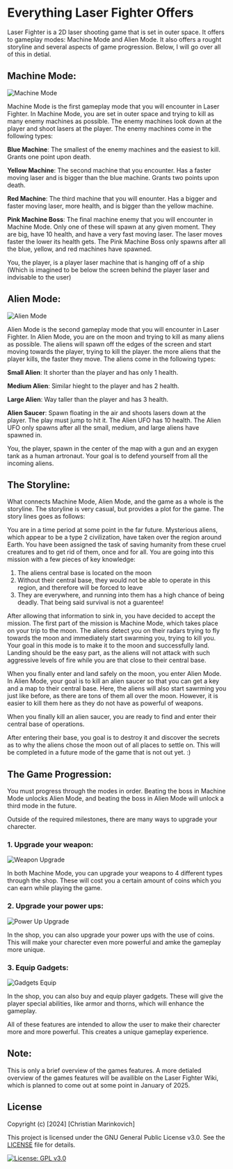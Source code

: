 # Everything Laser Fighter Offers

Laser Fighter is a 2D laser shooting game that is set in outer space. It offers to gameplay modes: Machine Mode and Alien Mode. It also offers a rought storyline and several aspects of game progression. Below, I will go over all of this in detial.

## Machine Mode:

![Machine Mode](../img/Machine_Mode.PNG)

Machine Mode is the first gameplay mode that you will encounter in Laser Fighter. In Machine Mode, you are set in outer space and trying to kill as many enemy machines as possible. The enemy machines look down at the player and shoot lasers at the player. The enemy machines come in the following types:

**Blue Machine**: The smallest of the enemy machines and the easiest to kill. Grants one point upon death.

**Yellow Machine**: The second machine that you encounter. Has a faster moving laser and is bigger than the blue machine. Grants two points upon death.

**Red Machine**: The third machine that you will enounter. Has a bigger and faster moving laser, more health, and is bigger than the yellow machine.

**Pink Machine Boss**: The final machine enemy that you will encounter in Machine Mode. Only one of these will spawn at any given moment. They are big, have 10 health, and have a very fast moving laser. The laser moves faster the lower its health gets. The Pink Machine Boss only spawns after all the blue, yellow, and red machines have spawned.

You, the player, is a player laser machine that is hanging off of a ship (Which is imagined to be below the screen behind the player laser and indvisable to the user)

## Alien Mode:

![Alien Mode](../img/Alien_Mode.PNG)

Alien Mode is the second gameplay mode that you will encounter in Laser Fighter. In Alien Mode, you are on the moon and trying to kill as many aliens as possible. The aliens will spawn off the edges of the screen and start moving towards the player, trying to kill the player. the more aliens that the player kills, the faster they move. The aliens come in the following types:

**Small Alien**: It shorter than the player and has only 1 health.

**Medium Alien**: Similar hieght to the player and has 2 health.

**Large Alien**: Way taller than the player and has 3 health.

**Alien Saucer**: Spawn floating in the air and shoots lasers down at the player. The play must jump to hit it. The Alien UFO has 10 health. The Alien UFO only spawns after all the small, medium, and large aliens have spawned in.

You, the player, spawn in the center of the map with a gun and an exygen tank as a human artronaut. Your goal is to defend yourself from all the incoming aliens.

## The Storyline:

What connects Machine Mode, Alien Mode, and the game as a whole is the storyline. The storyline is very casual, but provides a plot for the game. The story lines goes as follows:

You are in a time period at some point in the far future. Mysterious aliens, which appear to be a type 2 civilization, have taken over the region around Earth. You have been assigned the task of saving humanity from these cruel creatures and to get rid of them, once and for all. You are going into this mission with a few pieces of key knowledge:

1. The aliens central base is located on the moon
2. Without their central base, they would not be able to operate in this region, and therefore will be forced to leave
3. They are everywhere, and running into them has a high chance of being deadly. That being said survival is not a guarentee!

After allowing that information to sink in, you have decided to accept the mission. The first part of the mission is Machine Mode, which takes place on your trip to the moon. The aliens detect you on their radars trying to fly towards the moon and immediately start swarming you, trying to kill you. Your goal in this mode is to make it to the moon and successfully land. Landing should be the easy part, as the aliens will not attack with such aggressive levels of fire while you are that close to their central base. 

When you finally enter and land safely on the moon, you enter Alien Mode. In Alien Mode, your goal is to kill an alien saucer so that you can get a key and a map to their central base. Here, the aliens will also start sawrming you just like before, as there are tons of them all over the moon. However, it is easier to kill them here as they do not have as powerful of weapons. 

When you finally kill an alien saucer, you are ready to find and enter their central base of operations. 

After entering their base, you goal is to destroy it and discover the secrets as to why the aliens chose the moon out of all places to settle on. This will be completed in a future mode of the game that is not out yet. :)

## The Game Progression:

You must progress through the modes in order. Beating the boss in Machine Mode unlocks Alien Mode, and beating the boss in Alien Mode will unlock a third mode in the future.

Outside of the required milestones, there are many ways to upgrade your charecter.

### 1. Upgrade your weapon:

![Weapon Upgrade](../img/Shop_Weapons_Upgrade.PNG)

In both Machine Mode, you can upgrade your weapons to 4 different types through the shop. These will cost you a certain amount of coins which you can earn while playing the game.

### 2. Upgrade your power ups:

![Power Up Upgrade](../img/Shop_Power_Ups_Upgrade.PNG)

In the shop, you can also upgrade your power ups with the use of coins. This will make your charecter even more powerful and amke the gameplay more unique.

### 3. Equip Gadgets:

![Gadgets Equip](../img/Shop_Gadgets_Equip.PNG)

In the shop, you can also buy and equip player gadgets. These will give the player special abilities, like armor and thorns, which will enhance the gameplay.

All of these features are intended to allow the user to make their charecter more and more powerful. This creates a unique gameplay experience.

## Note:

This is only a brief overview of the games features. A more detialed overview of the games features will be availible on the Laser Fighter Wiki, which is planned to come out at some point in January of 2025.

## License

Copyright (c) [2024] [Christian Marinkovich]

This project is licensed under the GNU General Public License v3.0. See the [LICENSE](./LICENSE) file for details.

[![License: GPL v3.0](https://img.shields.io/badge/License-GPL%20v3.0-blue.svg)](https://www.gnu.org/licenses/gpl-3.0)